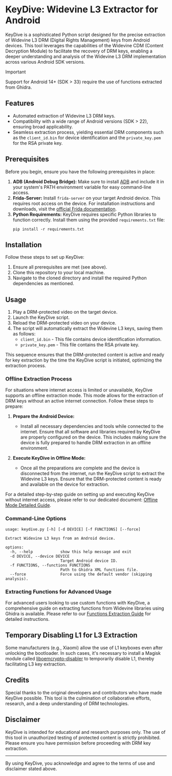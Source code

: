 # KeyDive: Widevine L3 Extractor for Android

KeyDive is a sophisticated Python script designed for the precise extraction of Widevine L3 DRM (Digital Rights Management) keys from Android devices. This tool leverages the capabilities of the Widevine CDM (Content Decryption Module) to facilitate the recovery of DRM keys, enabling a deeper understanding and analysis of the Widevine L3 DRM implementation across various Android SDK versions.

> [!IMPORTANT]
> 
> Support for Android 14+ (SDK > 33) require the use of functions extracted from Ghidra.

## Features

- Automated extraction of Widevine L3 DRM keys.
- Compatibility with a wide range of Android versions (SDK > 22), ensuring broad applicability.
- Seamless extraction process, yielding essential DRM components such as the `client_id.bin` for device identification and the `private_key.pem` for the RSA private key.

## Prerequisites

Before you begin, ensure you have the following prerequisites in place:

1. **ADB (Android Debug Bridge):** Make sure to install [ADB](https://developer.android.com/studio/command-line/adb) and include it in your system's PATH environment variable for easy command-line access.
2. **Frida-Server:** Install `frida-server` on your target Android device. This requires root access on the device. For installation instructions and downloads, visit the [official Frida documentation](https://frida.re/docs/installation/).
3. **Python Requirements:** KeyDive requires specific Python libraries to function correctly. Install them using the provided `requirements.txt` file:
   ```shell
   pip install -r requirements.txt
   ```

## Installation

Follow these steps to set up KeyDive:

1. Ensure all prerequisites are met (see above).
2. Clone this repository to your local machine.
3. Navigate to the cloned directory and install the required Python dependencies as mentioned.

## Usage

1. Play a DRM-protected video on the target device.
2. Launch the KeyDive script.
3. Reload the DRM-protected video on your device.
4. The script will automatically extract the Widevine L3 keys, saving them as follows:
   - `client_id.bin` - This file contains device identification information.
   - `private_key.pem` - This file contains the RSA private key.

This sequence ensures that the DRM-protected content is active and ready for key extraction by the time the KeyDive script is initiated, optimizing the extraction process.

### Offline Extraction Process

For situations where internet access is limited or unavailable, KeyDive supports an offline extraction mode. This mode allows for the extraction of DRM keys without an active internet connection. Follow these steps to prepare:

1. **Prepare the Android Device:**
   - Install all necessary dependencies and tools while connected to the internet. Ensure that all software and libraries required by KeyDive are properly configured on the device. This includes making sure the device is fully prepared to handle DRM extraction in an offline environment.

2. **Execute KeyDive in Offline Mode:**
   - Once all the preparations are complete and the device is disconnected from the internet, run the KeyDive script to extract the Widevine L3 keys. Ensure that the DRM-protected content is ready and available on the device for extraction.

For a detailed step-by-step guide on setting up and executing KeyDive without internet access, please refer to our dedicated document: [Offline Mode Detailed Guide](./docs/Axinom/OFFLINE.md).

### Command-Line Options

```shell
usage: keydive.py [-h] [-d DEVICE] [-f FUNCTIONS] [--force]

Extract Widevine L3 keys from an Android device.

options:
  -h, --help            show this help message and exit
  -d DEVICE, --device DEVICE
                        Target Android device ID.
  -f FUNCTIONS, --functions FUNCTIONS
                        Path to Ghidra XML functions file.
  --force               Force using the default vendor (skipping analysis).

```

### Extracting Functions for Advanced Usage

For advanced users looking to use custom functions with KeyDive, a comprehensive guide on extracting functions from Widevine libraries using Ghidra is available. Please refer to our [Functions Extraction Guide](./docs/FUNCTIONS.md) for detailed instructions.

## Temporary Disabling L1 for L3 Extraction

Some manufacturers (e.g., Xiaomi) allow the use of L1 keyboxes even after unlocking the bootloader. In such cases, it's necessary to install a Magisk module called [liboemcrypto-disabler](https://github.com/hzy132/liboemcryptodisabler) to temporarily disable L1, thereby facilitating L3 key extraction.

## Credits

Special thanks to the original developers and contributors who have made KeyDive possible. This tool is the culmination of collaborative efforts, research, and a deep understanding of DRM technologies. 

## Disclaimer

KeyDive is intended for educational and research purposes only. The use of this tool in unauthorized testing of protected content is strictly prohibited. Please ensure you have permission before proceeding with DRM key extraction.

---

By using KeyDive, you acknowledge and agree to the terms of use and disclaimer stated above.
